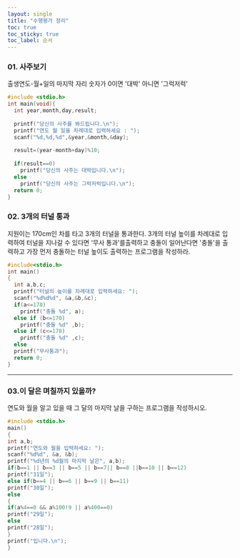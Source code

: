 ```yaml
---
layout: single
title: "수행평가 정리" 
toc: true
toc_sticky: true
toc_label: 순서
---
```


### 01. 사주보기 

출생연도-월+일의 마지막 자리 숫자가 0이면 '대박' 아니면 '그럭저럭'
~~~c
#include <stdio.h>
int main(void){ 
  int year,month,day,result;
  
  printf("당신의 사주를 봐드립니다.\n");
  printf("연도 월 일을 차례대로 입력하세요 : ");
  scanf("%d,%d,%d",&year,&month,&day);
  
  result=(year-month+day)%10;
  
  if(result==0)
    printf("당신의 사주는 대박입니다.\n");
  else
    printf("당신의 사주는 그럭저럭입니다.\n");
  return 0;
}
~~~


### 02. 3개의 터널 통과

지원이는 170cm인 차를 타고 3개의 터널을 통과한다. 3개의 터널 높이를 차례대로 입력하여 터널을 지나갈 수 있다면 '무사 통과'를출력하고 충돌이 일어난다면 '충돌'을 출력하고 가장 먼저 충돌하는 터널 높이도 출력하는 프로그램을 작성하라.
~~~c
#include<stdio.h>
int main()
{
  int a,b,c;
  printf("터널의 높이를 차례대로 입력하세요: ");
  scanf("%d%d%d", &a,&b,&c);
  if(a<=170)
    printf("충돌 %d", a);
  else if (b<=170)
    printf("충돌 %d" ,b);
  else if (c<=170)
    printf("충돌 %d" ,c);
  else
  printf("무사통과");
  return 0;
}
~~~
---

### 03.이 달은 며칠까지 있을까?
 연도와 월을 알고 있을 때 그 달의 마지막 날을 구하는 프로그램을 작성하시오.
 ~~~c
 #include <stdio.h>
 main()
 {
 int a,b;
 printf("연도와 월을 입력하세요: ");
 scanf("%d%d", &a, &b);
 printf("%d년의 %d월의 마지막 날은", a,b);
 if(b==1 || b==3 || b==5 || b==7|| b==8 ||b==10 || b==12)
printf("31일");
else if(b==4 || b==6 || b==9 || b==11)
printf("30일");
else
{
if(a%4==0 && a%100!9 || a%400==0)
printf("29일");
else
printf("28일");
}
printf("입니다.\n");
}
~~~
 
